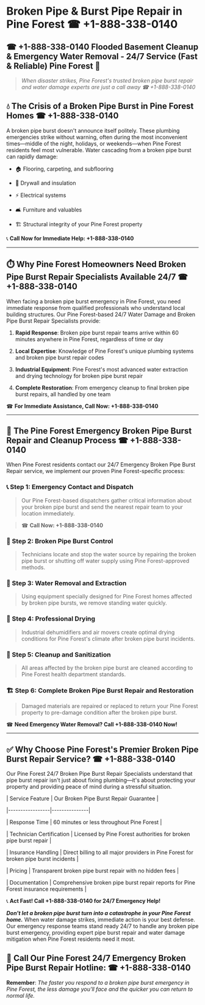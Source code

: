 # Broken Pipe & Burst Pipe Repair in Pine Forest ☎ +1-888-338-0140  
## ☎ +1-888-338-0140 Flooded Basement Cleanup & Emergency Water Removal - 24/7 Service (Fast & Reliable) Pine Forest 🚨  

> *When disaster strikes, Pine Forest's trusted broken pipe burst repair and water damage experts are just a call away ☎ +1-888-338-0140*  

## 💧 The Crisis of a Broken Pipe Burst in Pine Forest Homes ☎ +1-888-338-0140  

A broken pipe burst doesn't announce itself politely. These plumbing emergencies strike without warning, often during the most inconvenient times—middle of the night, holidays, or weekends—when Pine Forest residents feel most vulnerable. Water cascading from a broken pipe burst can rapidly damage:  

* 🏠 Flooring, carpeting, and subflooring  
* 🧱 Drywall and insulation  
* ⚡ Electrical systems  
* 🛋️ Furniture and valuables  
* 🏗️ Structural integrity of your Pine Forest property  

📞 **Call Now for Immediate Help: +1-888-338-0140**  

---  

## ⏱️ Why Pine Forest Homeowners Need Broken Pipe Burst Repair Specialists Available 24/7 ☎ +1-888-338-0140  

When facing a broken pipe burst emergency in Pine Forest, you need immediate response from qualified professionals who understand local building structures. Our Pine Forest-based 24/7 Water Damage and Broken Pipe Burst Repair Specialists provide:  

1. **Rapid Response**: Broken pipe burst repair teams arrive within 60 minutes anywhere in Pine Forest, regardless of time or day  
2. **Local Expertise**: Knowledge of Pine Forest's unique plumbing systems and broken pipe burst repair codes  
3. **Industrial Equipment**: Pine Forest's most advanced water extraction and drying technology for broken pipe burst repair  
4. **Complete Restoration**: From emergency cleanup to final broken pipe burst repairs, all handled by one team  

☎ **For Immediate Assistance, Call Now: +1-888-338-0140**  

---  

## 🔧 The Pine Forest Emergency Broken Pipe Burst Repair and Cleanup Process ☎ +1-888-338-0140  

When Pine Forest residents contact our 24/7 Emergency Broken Pipe Burst Repair service, we implement our proven Pine Forest-specific process:  

### 📞 Step 1: Emergency Contact and Dispatch  
> Our Pine Forest-based dispatchers gather critical information about your broken pipe burst and send the nearest repair team to your location immediately.  
> ☎ **Call Now: +1-888-338-0140**  

### 🚿 Step 2: Broken Pipe Burst Control  
> Technicians locate and stop the water source by repairing the broken pipe burst or shutting off water supply using Pine Forest-approved methods.  

### 🌊 Step 3: Water Removal and Extraction  
> Using equipment specially designed for Pine Forest homes affected by broken pipe bursts, we remove standing water quickly.  

### 💨 Step 4: Professional Drying  
> Industrial dehumidifiers and air movers create optimal drying conditions for Pine Forest's climate after broken pipe burst incidents.  

### 🧼 Step 5: Cleanup and Sanitization  
> All areas affected by the broken pipe burst are cleaned according to Pine Forest health department standards.  

### 🏗️ Step 6: Complete Broken Pipe Burst Repair and Restoration  
> Damaged materials are repaired or replaced to return your Pine Forest property to pre-damage condition after the broken pipe burst.  

☎ **Need Emergency Water Removal? Call +1-888-338-0140 Now!**  

---  

## ✅ Why Choose Pine Forest's Premier Broken Pipe Burst Repair Service? ☎ +1-888-338-0140  

Our Pine Forest 24/7 Broken Pipe Burst Repair Specialists understand that pipe burst repair isn't just about fixing plumbing—it's about protecting your property and providing peace of mind during a stressful situation.  

| Service Feature | Our Broken Pipe Burst Repair Guarantee |  
|-----------------|---------------|  
| Response Time | 60 minutes or less throughout Pine Forest |  
| Technician Certification | Licensed by Pine Forest authorities for broken pipe burst repair |  
| Insurance Handling | Direct billing to all major providers in Pine Forest for broken pipe burst incidents |  
| Pricing | Transparent broken pipe burst repair with no hidden fees |  
| Documentation | Comprehensive broken pipe burst repair reports for Pine Forest insurance requirements |  

📞 **Act Fast! Call +1-888-338-0140 for 24/7 Emergency Help!**  

***Don't let a broken pipe burst turn into a catastrophe in your Pine Forest home.*** When water damage strikes, immediate action is your best defense. Our emergency response teams stand ready 24/7 to handle any broken pipe burst emergency, providing expert pipe burst repair and water damage mitigation when Pine Forest residents need it most.  

## 📱 Call Our Pine Forest 24/7 Emergency Broken Pipe Burst Repair Hotline: ☎ +1-888-338-0140  

**Remember**: *The faster you respond to a broken pipe burst emergency in Pine Forest, the less damage you'll face and the quicker you can return to normal life.*